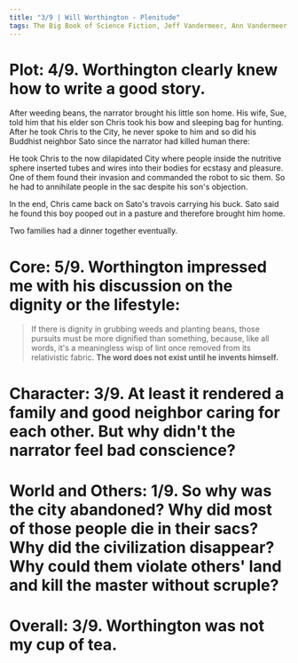 ```yaml
---
title: "3/9 | Will Worthington - Plenitude"
tags: The Big Book of Science Fiction, Jeff Vandermeer, Ann Vandermeer, short story, novelette, science fiction, 19??-????, 1959
---
```


# Plot: 4/9. Worthington clearly knew how to write a good story.
After weeding beans, the narrator brought his little son home. His wife, Sue, told him that his elder son Chris took his bow and sleeping bag for hunting. After he took Chris to the City, he never spoke to him and so did his Buddhist neighbor Sato since the narrator had killed human there:

He took Chris to the now dilapidated City where people inside the nutritive sphere inserted tubes and wires into their bodies for ecstasy and pleasure. One of them found their invasion and commanded the robot to sic them. So he had to annihilate people in the sac despite his son's objection. 

In the end, Chris came back on Sato's travois carrying his buck. Sato said he found this boy pooped out in a pasture and therefore brought him home. 

Two families had a dinner together eventually.

# Core: 5/9. Worthington impressed me with his discussion on the dignity or the lifestyle:
> If there is dignity in grubbing weeds and planting beans, those pursuits must be more dignified than something, because, like all words, it's a meaningless wisp of lint once removed from its relativistic fabric. **The word does not exist until he invents himself.**




# Character: 3/9. At least it rendered a family and good neighbor caring for each other. But why didn't the narrator feel bad conscience?



# World and Others: 1/9. So why was the city abandoned? Why did most of those people die in their sacs? Why did the civilization disappear? Why could them violate others' land and kill the master without scruple?



# Overall: 3/9. Worthington was not my cup of tea.
